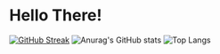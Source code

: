# Hello There!

[![GitHub Streak](https://streak-stats.demolab.com?user=BlacketGodAlt&theme=transparent)](https://git.io/streak-stats)
![Anurag's GitHub stats](https://github-readme-stats.vercel.app/api?username=BlacketGodAlt&show_icons=true&theme=transparent)
![Top Langs](https://github-readme-stats.vercel.app/api/top-langs/?username=BlacketGodAlt&layout=compact&theme=transparent)

